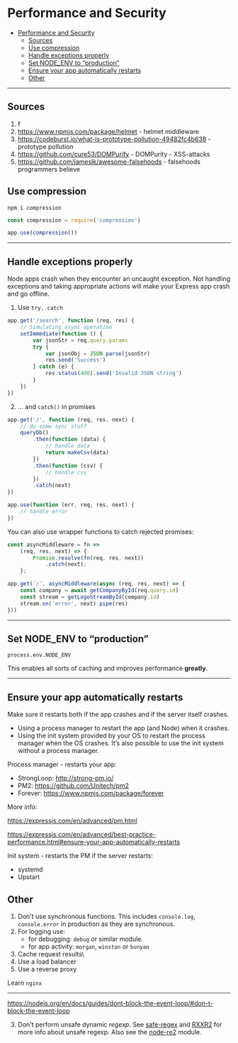# Performance and Security

- [Performance and Security](#performance-and-security)
	- [Sources](#sources)
	- [Use compression](#use-compression)
	- [Handle exceptions properly](#handle-exceptions-properly)
	- [Set NODE_ENV to “production”](#set-node_env-to-production)
	- [Ensure your app automatically restarts](#ensure-your-app-automatically-restarts)
	- [Other](#other)

***

## Sources

1. f
2. https://www.npmjs.com/package/helmet - helmet middleware
3. https://codeburst.io/what-is-prototype-pollution-49482fc4b638 - prototype pollution
4. https://github.com/cure53/DOMPurify - DOMPurity - XSS-attacks
5. https://github.com/jameslk/awesome-falsehoods - falsehoods programmers believe

## Use compression

```
npm i compression
```

```javascript
const compression = require('compression')

app.use(compression())
```
***


## Handle exceptions properly

Node apps crash when they encounter an uncaught exception. Not handling exceptions and taking appropriate actions will make your Express app crash and go offline.

1. Use `try..catch`

```javascript
app.get('/search', function (req, res) {
	// Simulating async operation
	setImmediate(function () {
		var jsonStr = req.query.params
		try {
			var jsonObj = JSON.parse(jsonStr)
			res.send('Success')
		} catch (e) {
			res.status(400).send('Invalid JSON string')
		}
	})
})
```

2. ... and `catch()` in promises

```javascript
app.get('/', function (req, res, next) {
	// do some sync stuff
	queryDb()
		.then(function (data) {
			// handle data
			return makeCsv(data)
		})
		.then(function (csv) {
			// handle csv
		})
		.catch(next)
})

app.use(function (err, req, res, next) {
	// handle error
})
```

You can also use wrapper functions to catch rejected promises:

```javascript
const asyncMiddleware = fn =>
	(req, res, next) => {
		Promise.resolve(fn(req, res, next))
			.catch(next);
	};

app.get('/', asyncMiddleware(async (req, res, next) => {
	const company = await getCompanyById(req.query.id)
	const stream = getLogoStreamById(company.id)
	stream.on('error', next).pipe(res)
}))
```
***


## Set NODE_ENV to “production”

`process.env.NODE_ENV`

This enables all sorts of caching and improves performance **greatly**. 
***


## Ensure your app automatically restarts

Make sure it restarts both if the app crashes and if the server itself crashes. 

- Using a process manager to restart the app (and Node) when it crashes.
- Using the init system provided by your OS to restart the process manager when the OS crashes. It’s also possible to use the init system without a process manager.

Process manager - restarts your app:

- StrongLoop: http://strong-pm.io/
- PM2: https://github.com/Unitech/pm2
- Forever: https://www.npmjs.com/package/forever
  
More info: 

https://expressjs.com/en/advanced/pm.html

https://expressjs.com/en/advanced/best-practice-performance.html#ensure-your-app-automatically-restarts

Init system - restarts the PM if the server restarts:

- systemd
- Upstart


## Other

1. Don't use synchronous functions. This includes `console.log`, `console.error` in production as they are synchronous. 
2. For logging use:
   - for debugging: `debug` or similar module.
   - for app activity: `morgan`, `winston` or `bunyan`
3. Cache request results\
4. Use a load balancer
5. Use a reverse proxy

Learn `nginx`

***

https://nodejs.org/en/docs/guides/dont-block-the-event-loop/#don-t-block-the-event-loop

3. Don't perform unsafe dynamic *regexp*. See [safe-regex](https://github.com/substack/safe-regex) and [RXXR2](https://www.cs.bham.ac.uk/~hxt/research/rxxr2/) for more info about unsafe regexp. Also see the [node-re2](https://github.com/uhop/node-re2) module.

